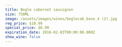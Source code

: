 ```yaml
---
title: Bogle cabernet sauvignon
size: 750ML
image: /assets/images/wines/boglecab_base_4 (2).jpg
reg_price: $10.99
special_price: $8.99
expiration_date: 2016-02-03T00:00:00.000Z
show_wine: false
---
```


